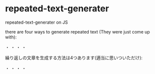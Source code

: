 # repeated-text-generater  
repeated-text-generater on JS

there are four ways to generate repeated text (They were just come up with):  

・
・
・
・

繰り返しの文章を生成する方法は4つあります(適当に思いついただけ):  

・
・
・
・
